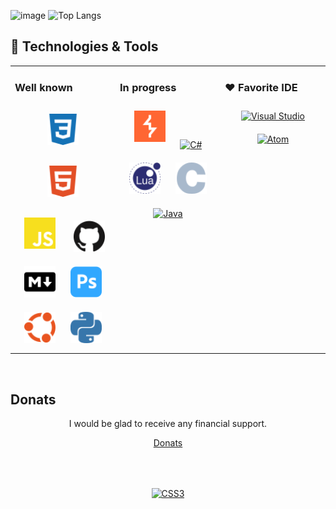 ![image](https://github.com/IKdotShark/IKdotShark/assets/46602606/eda4daf9-879b-4cd8-a7cc-2a9a4a8e6e00)
![Top Langs](https://github-readme-stats.vercel.app/api/top-langs/?username=IKdotShark&layout=donut&exclude_repo=Web-developments&langs_count=8)

<!--All logo were taken form: [simpleicons](https://simpleicons.org), link on github: https://github.com/simple-icons/simple-icons-->

## 🔧 Technologies & Tools  
<table><tr><td valign="top" width="33%">

### Well known  
<div align="center">  
<a href="https://www.w3schools.com/css/" target="_blank"><img style="margin: 15px" src="logo/css3-color.svg" alt="CSS3" height="50" /></a> 
<a href="https://en.wikipedia.org/wiki/HTML5" target="_blank"><img style="margin: 15px" src="logo/html5-color.svg" alt="HTML5" height="50" /></a>
<a href="https://www.javascript.com/" target="_blank"><img style="margin: 15px" src="logo/javascript-color.svg" alt="JavaScript" height="50" /></a>
<a href="https://www.GitHub.com/" target="_blank"><img style="margin: 10px" src="logo/github-color.svg" alt="GitHub" height="50" /></a>
<a href="https://www.markdownguide.org" target="_blank"><img style="margin: 10px" src="logo/markdown-color.svg" alt="Markdown" height="50" /></a> 
<a href="https://www.adobe.com/products/photoshop.html" target="_blank"><img style="margin: 10px" src="logo/adobephotoshop-color.svg" alt="Adobe Photoshop" height="50" /></a> 
<a href="https://ubuntu.com" target="_blank"><img style="margin: 10px" src="logo/ubuntu-color.svg" alt="Ubuntu" height="50" /></a>
<a href="https://www.python.org/" target="_blank"><img style="margin: 10px" src="logo/python-color.svg" alt="Python" height="50" /></a> 
</div>
</td><td valign="top" width="33%">

### In progress 
<div align="center">  
<a href="https://portswigger.net/burp" target="_blank"><img style="margin: 10px" src="logo/burpsuite-color.svg" alt="BurpSuit" height="50" /></a> 
<a href="https://learn.microsoft.com/ru-ru/dotnet/csharp/" target="_blank"><img style="margin: 10px" src="https://upload.wikimedia.org/wikipedia/commons/thumb/b/bd/Logo_C_sharp.svg/800px-Logo_C_sharp.svg.png" alt="С#" height="50" /></a> 
<a href="https://www.lua.org" target="_blank"><img style="margin: 10px" src="logo/lua-color.svg" alt="Lua" height="50" /></a>  
<!--<a href="https://www.linux.org/" target="_blank"><img style="margin: 10px" src="https://profilinator.rishav.dev/skills-assets/linux-original.svg" alt="Linux" height="50" /></a>-->
<!--<a href="https://www.docker.com/" target="_blank"><img style="margin: 10px" src="https://profilinator.rishav.dev/skills-assets/docker-original-wordmark.svg" alt="Docker" height="50" /></a>-->
<a href="https://en.wikipedia.org/wiki/C_(programming_language)" target="_blank"><img style="margin: 10px" src="logo/c-color.svg" alt="C" height="50" /></a>
<a href="https://www.oracle.com/java/" target="_blank"><img style="margin: 10px" src="https://www.gfu.net/images/schulung_seminar_kurs_1982.png" alt="Java" height="50" /></a>
</div>
</td>
<td valign="top" width="33%">

### ❤ Favorite IDE
<div align="center">
<a href="https://code.visualstudio.com" target="_blank"><img style="margin: 10px" src="https://code.visualstudio.com/assets/images/code-stable.png" alt="Visual Studio" height="50" /></a>
<a href="https://atom-editor.cc" target="_blank"><img style="margin: 10px" src="https://github.com/haideralipunjabi/atom-icons/raw/master/svg/social_medium.svg" alt="Atom" height="50" /></a>
<!--icon atom from: https://github.com/haideralipunjabi/atom-icons -->
</div>
</td>
</tr></table>  
<br/>  

## Donats
<div align="center">
I would be glad to receive any financial support.
  
[Donats](https://www.donationalerts.com/r/1kdotshark)

<a href="https://www.donationalerts.com/r/1kdotshark" target="_blank"> <img style="margin: 50px" src="https://static.donationalerts.ru/uploads/qr/11100081/qr_fae0f3c3828395be3f01c1f5ebf0617f.png" alt="CSS3" height="100" /></a> 
</div>
